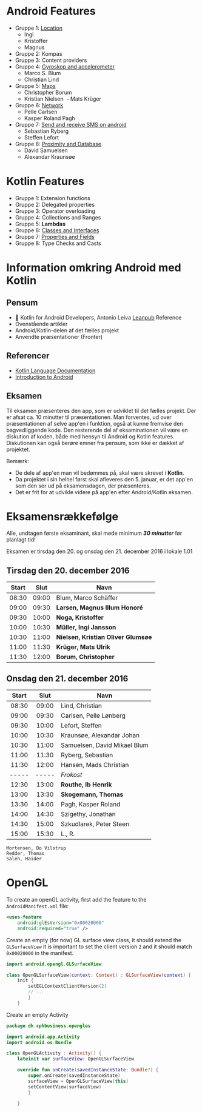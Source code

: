 # Android Features

* Gruppe 1: [Location](https://github.com/ingimuller/LocationAndroidJava)
  - Ingi
  - Kristoffer
  - Magnus
* Gruppe 2: Kompas
* Gruppe 3: Content providers
* Gruppe 4: [Gyroskop and accelerometer](https://github.com/Thug-Lyfe/Gyro-Acc)
  - Marco S. Blum
  - Christian Lind
* Gruppe 5: [Maps](https://github.com/CBorum/kotlin-google-maps)
  - Christopher Borum
  - Kristian Nielsen
  - Mats Krüger
* Gruppe 6: [Network](https://github.com/kasperpagh/Android-Kotlin-article)
  - Pelle Carlsen
  - Kasper Roland Pagh
* Gruppe 7: [Send and receive SMS on android](https://github.com/thadino/sms_recieve)
  - Sebastian Ryberg
  - Steffen Lefort
* Gruppe 8: [Proximity and Database](https://github.com/ElDuderino420/KotlinStuff)
  - David Samuelsen
  - Alexandar Kraunsøe

# Kotlin Features
* Gruppe 1: Extension functions
* Gruppe 2: Delegated properties
* Gruppe 3: Operator overloading
* Gruppe 4: Collections and Ranges
* Gruppe 5: **Lambdas**
* Gruppe 6: [Classes and Interfaces](https://github.com/kasperpagh/KotlinClassesAndInterfaces/tree/master)
* Gruppe 7: [Properties and Fields](https://github.com/thadino/PropertiesAndFields)
* Gruppe 8: Type Checks and Casts

# Information omkring Android med Kotlin

## Pensum
* &#x1F4D8; Kotlin for Android Developers, Antonio Leiva
  [Leanpub](http://leanpub.com/kotlin-for-android-developers)
  Reference
* Ovenstående artikler
* Android/Kotlin-delen af det fælles projekt
* Anvendte præsentationer (Fronter)

## Referencer
* [Kotlin Language Documentation](https://kotlinlang.org/docs/reference/)
* [Introduction to Android](https://developer.android.com/guide/index.html)

## Eksamen

Til eksamen præsenteres den app, som er udviklet til det fælles projekt. Der er afsat ca. 10 minutter til præsentationen.
Man forventes, ud over præsentationen af selve app'en i funktion, også at kunne fremvise den bagvedliggende kode.
Den resterende del af eksaminationen vil være en diskution af koden, både med hensyn til Android og Kotlin features.
Diskutionen kan også berøre emner fra pensum, som ikke er dækket af projektet. 

Bemærk:
* De dele af app'en man vil bedømmes på, skal være skrevet i **Kotlin**.
* Da projektet i sin helhel først skal afleveres den 5. januar, er det app'en som den ser ud på eksamensdagen, der præsenteres.
* Det er frit for at udvikle videre på app'en efter Android/Kotlin eksamen.

# Eksamensrækkefølge
Alle, undtagen første eksaminant, skal møde minimum **_30 minutter_** før planlagt tid!

Eksamen er tirsdag den 20. og onsdag den 21. december 2016 i lokale 1.01

## Tirsdag den 20. december 2016
Start | Slut  | Navn
:---: | :---: | ---
08:30 | 09:00 | Blum, Marco Schäffer
09:00 | 09:30 | **Larsen, Magnus Illum Honoré**
09:30 | 10:00 | **Noga, Kristoffer**
10:00 | 10:30 | **Müller, Ingi Jansson**
10:30 | 11:00 | **Nielsen, Kristian Oliver Glumsøe**
11:00 | 11:30 | **Krüger, Mats Ulrik**
11:30 | 12:00 | **Borum, Christopher**

## Onsdag den 21. december 2016
Start | Slut  | Navn
:---: | :---: | ---
08:30 | 09:00 | Lind, Christian
09:00 | 09:30 | Carlsen, Pelle Lønberg
09:30 | 10:00 | Lefort, Steffen
10:00 | 10:30 | Kraunsøe, Alexandar Johan
10:30 | 11:00 | Samuelsen, David Mikael Blum
11:00 | 11:30 | Ryberg, Sebastian
11:30 | 12:00 | Hansen, Mads Christian
----- | ----- | *Frokost*
12:30 | 13:00 | **Routhe, Ib Henrik**
13:00 | 13:30 | **Skogemann, Thomas**
13:30 | 14:00 | Pagh, Kasper Roland
14:00 | 14:30 | Szigethy, Jonathan
14:30 | 15:00 | Szkudlarek, Peter Steen
15:00 | 15:30 | L., R.

```
Mortensen, Bo Vilstrup
Redder, Thomas
Saleh, Haider
```

# OpenGL

To create an openGL activity, first add the feature to the `AndroidManifest.xml` file:
```xml
<uses-feature
    android:glEsVersion="0x00020000"
    android:required="true" />
```
Create an empty (for now) GL surface view class, it should extend the `GLSurfaceView`
it is important to set the client version `2` and it should match `0x00020000` in the manifest.
```kotlin
import android.opengl.GLSurfaceView

class OpenGLSurfaceView(context: Context) : GLSurfaceView(context) {
    init {
        setEGLContextClientVersion(2)
        // ...
        }
    }
```

Create an empty Activity
```kotlin
package dk.cphbusiness.opengles

import android.app.Activity
import android.os.Bundle

class OpenGLActivity : Activity() {
    lateinit var surfaceView: OpenGLSurfaceView

    override fun onCreate(savedInstanceState: Bundle?) {
        super.onCreate(savedInstanceState)
        surfaceView = OpenGLSurfaceView(this)
        setContentView(surfaceView)
        }

    }
```
